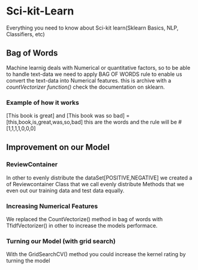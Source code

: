 # Sci-kit-Learn
Everything you need to know about Sci-kit learn(Sklearn Basics, NLP, Classifiers, etc)

## Bag of Words

Machine learnig deals with Numerical or quantitative factors, so to be able to handle text-data we need to apply BAG OF WORDS rule to enable us convert the text-data into Numerical features. this is archive with a *countVectorizer function()* check the documentation on sklearn.

### Example of how it works
[This book is great] and [This book was so bad] = [this,book,is,great,was,so,bad] this are the words and the rule will be #[1,1,1,1,0,0,0]


## Improvement on our Model

### ReviewContainer
In other to evenly distribute the dataSet[POSITIVE,NEGATIVE] we created a of Reviewcontainer Class that we call evenly distribute Methods that we even out our training data and test data equally. 

### Increasing Numerical Features
We replaced the CountVectorize() method in bag of words with TfidfVectorizer() in other to increase the models performace.

### Turning our Model (with grid search)
With the GridSearchCV() method you could increase the kernel rating by turning the model
